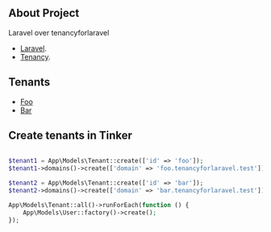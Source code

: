 ## About Project

Laravel over tenancyforlaravel

- [Laravel](https://laravel.com/docs/11.x#herd-on-macos).
- [Tenancy](https://tenancyforlaravel.com/docs/v3/quickstart/).

## Tenants

- [Foo](http://foo.tenancyforlaravel.test/)
- [Bar](http://bar.tenancyforlaravel.test/)


## Create tenants in Tinker

```php

$tenant1 = App\Models\Tenant::create(['id' => 'foo']);
$tenant1->domains()->create(['domain' => 'foo.tenancyforlaravel.test']);

$tenant2 = App\Models\Tenant::create(['id' => 'bar']);
$tenant2->domains()->create(['domain' => 'bar.tenancyforlaravel.test']);

App\Models\Tenant::all()->runForEach(function () {
    App\Models\User::factory()->create();
});


```
